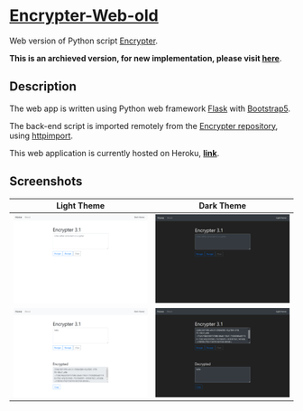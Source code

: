 # [Encrypter-Web-old](https://encrypter-web-old.herokuapp.com/)

Web version of Python script [Encrypter](https://github.com/MaxsLi/Encrypter).

**This is an archieved version, for new implementation, please visit [here](https://github.com/MaxsLi/encrypter-web)**. 

## Description

The web app is written using Python web framework [Flask](https://flask.palletsprojects.com/en/1.1.x/) with [Bootstrap5](https://getbootstrap.com/).

The back-end script is imported remotely from the [Encrypter repository](https://github.com/MaxsLi/Encrypter),
using [httpimport](https://github.com/operatorequals/httpimport).

This web application is currently hosted on Heroku, [**link**](https://encrypter-web-old.herokuapp.com/).

## Screenshots

| Light Theme    | Dark Theme   |
| :------------: | :----------: |
| ![Home page in light theme](/static/screenshot1.png) | ![Home page in dark theme](/static/screenshot2.png) |
| ![Encrypt text in light theme](/static/screenshot3.png) | ![Decrypt cypher in dark theme](/static/screenshot4.png) |
